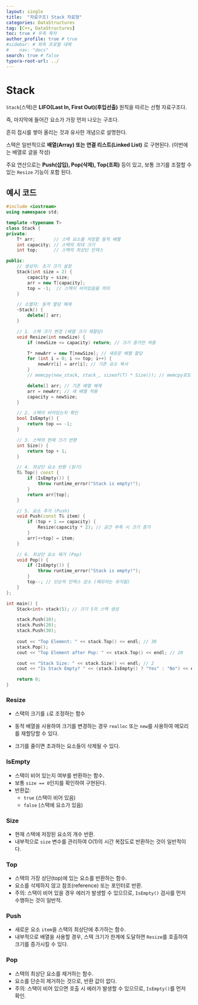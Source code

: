 ```yaml
---
layout: single
title:  "자료구조) Stack 자료형"
categories: DataStructures
tag: [C++, DataStructures]
toc: true # 우측 목차
author_profile: true # true
#sidebar: # 좌측 프로필 대체
#    nav: "docs"
search: true # false
typora-root-url: ../
---
```




# Stack

`Stack`(스택)은 **LIFO(Last In, First Out)(후입선출)** 원칙을 따르는 선형 자료구조다. 

즉, 마지막에 들어간 요소가 가장 먼저 나오는 구조다. 

흔히 접시를 쌓아 올리는 것과 유사한 개념으로 설명한다.

스택은 일반적으로 **배열(Array) 또는 연결 리스트(Linked List)** 로 구현된다. (이번에는 배열로 글을 작성)

주요 연산으로는 **Push(삽입), Pop(삭제), Top(조회)** 등이 있고, 보통 크기를 조절할 수 있는 `Resize` 기능이 포함 된다.

## 예시 코드

``` c++
#include <iostream>
using namespace std;

template <typename T>
class Stack {
private:
    T* arr;       // 스택 요소를 저장할 동적 배열
    int capacity; // 스택의 최대 크기
    int top;      // 스택의 최상단 인덱스

public:
    // 생성자: 초기 크기 설정
    Stack(int size = 2) {
        capacity = size;
        arr = new T[capacity];
        top = -1;  // 스택이 비어있음을 의미
    }

    // 소멸자: 동적 할당 해제
    ~Stack() {
        delete[] arr;
    }

    // 1. 스택 크기 변경 (배열 크기 재할당)
    void Resize(int newSize) {
        if (newSize <= capacity) return; // 크기 증가만 허용

        T* newArr = new T[newSize]; // 새로운 배열 할당
        for (int i = 0; i <= top; i++) {
            newArr[i] = arr[i]; // 기존 요소 복사
        }
        // memcpy(new_stack, stack_, sizeof(T) * Size()); // memcpy로도 복사 가능

        delete[] arr; // 기존 배열 해제
        arr = newArr; // 새 배열 적용
        capacity = newSize;
    }

    // 2. 스택이 비어있는지 확인
    bool IsEmpty() {
        return top == -1;
    }

    // 3. 스택의 현재 크기 반환
    int Size() {
        return top + 1;
    }

    // 4. 최상단 요소 반환 (읽기)
    T& Top() const {
        if (IsEmpty()) {
            throw runtime_error("Stack is empty!");
        }
        return arr[top];
    }

    // 5. 요소 추가 (Push)
    void Push(const T& item) {
        if (top + 1 == capacity) {
            Resize(capacity * 2); // 공간 부족 시 크기 증가
        }
        arr[++top] = item;
    }

    // 6. 최상단 요소 제거 (Pop)
    void Pop() {
        if (IsEmpty()) {
            throw runtime_error("Stack is empty!");
        }
        top--; // 단순히 인덱스 감소 (메모리는 유지됨)
    }
};

int main() {
    Stack<int> stack(5); // 크기 5의 스택 생성

    stack.Push(10);
    stack.Push(20);
    stack.Push(30);
    
    cout << "Top Element: " << stack.Top() << endl; // 30
    stack.Pop();
    cout << "Top Element after Pop: " << stack.Top() << endl; // 20

    cout << "Stack Size: " << stack.Size() << endl; // 2
    cout << "Is Stack Empty? " << (stack.IsEmpty() ? "Yes" : "No") << endl; // No

    return 0;
}
```



### Resize

- 스택의 크기를 `i`로 조정하는 함수

- 동적 배열을 사용하여 크기를 변경하는 경우 `realloc` 또는 `new`를 사용하여 메모리를 재할당할 수 있다.

- 크기를 줄이면 초과하는 요소들이 삭제될 수 있다.

  

### IsEmpty

- 스택이 비어 있는지 여부를 반환하는 함수.
- 보통 `size == 0`인지를 확인하여 구현된다.
- 반환값:
  - `true` (스택이 비어 있음)
  - `false` (스택에 요소가 있음)



### Size

- 현재 스택에 저장된 요소의 개수 반환.
- 내부적으로 `size` 변수를 관리하여 O(1)의 시간 복잡도로 반환하는 것이 일반적이다.



### Top

- 스택의 가장 상단(top)에 있는 요소를 반환하는 함수.
- 요소를 삭제하지 않고 참조(reference) 또는 포인터로 반환.
- 주의: 스택이 비어 있을 경우 에러가 발생할 수 있으므로, `IsEmpty()` 검사를 먼저 수행하는 것이 일반적.



### Push

- 새로운 요소 `item`을 스택의 최상단에 추가하는 함수.
- 내부적으로 배열을 사용할 경우, 스택 크기가 한계에 도달하면 `Resize`를 호출하여 크기를 증가시킬 수 있다.



### Pop

- 스택의 최상단 요소를 제거하는 함수.
- 요소를 단순히 제거하는 것으로, 반환 값이 없다.
- 주의: 스택이 비어 있으면 호출 시 에러가 발생할 수 있으므로, `IsEmpty()`를 먼저 확인.

